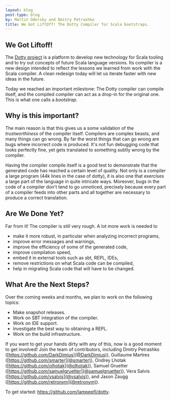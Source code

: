 ```yaml
---
layout: blog
post-type: blog
by: Martin Odersky and Dmitry Petrashko
title: We Got LiftOff! The Dotty Compiler for Scala bootstraps.
---
```


## We Got Liftoff!

The [Dotty project](https://github.com/lampepfl/dotty)
is a platform to develop new technology for Scala
tooling and to try out concepts of future Scala language versions.
Its compiler is a new design intended to reflect the
lessons we learned from work with the Scala compiler. A clean redesign
today will let us iterate faster with new ideas in the future.

Today we reached an important milestone: The Dotty compiler can
compile itself, and the compiled compiler can act as a drop-in for the
original one. This is what one calls a *bootstrap*.

## Why is this important?

The main reason is that this gives us a some validation of the
*trustworthiness* of the compiler itself. Compilers are complex beasts,
and many things can go wrong. By far the worst things that can go
wrong are bugs where incorrect code is produced. It's not fun debugging code that looks perfectly
fine, yet gets translated to something subtly wrong by the compiler.

Having the compiler compile itself is a good test to demonstrate that
the generated code has reached a certain level of quality. Not only is
a compiler a large program (44k lines in the case of dotty), it is
also one that exercises a large part of the language in quite
intricate ways. Moreover, bugs in the code of a compiler don't tend to
go unnoticed, precisely because every part of a compiler feeds into
other parts and all together are necessary to produce a correct
translation.

## Are We Done Yet?

Far from it! The compiler is still very rough. A lot more work is
needed to

 - make it more robust, in particular when analyzing incorrect programs,
 - improve error messages and warnings,
 - improve the efficiency of some of the generated code,
 - improve compilation speed,
 - embed it in external tools such as sbt, REPL, IDEs,
 - remove restrictions on what Scala code can be compiled,
 - help in migrating Scala code that will have to be changed.

## What Are the Next Steps?

Over the coming weeks and months, we plan to work on the following topics:

 - Make snapshot releases.
 - Work on SBT integration of the compiler.
 - Work on IDE support.
 - Investigate the best way to obtaining a REPL.
 - Work on the build infrastructure.

If you want to get your hands dirty with any of this, now is a good
moment to get involved! Join the team of contributors, including
Dmitry Petrashko ([https://github.com/DarkDimius](@DarkDimius)),
Guillaume Martres ([https://github.com/smarter](@smarter)),
Ondrey Lhotak ([https://github.com/olhotak](@olhotak)),
Samuel Gruetter ([https://github.com/samuelgruetter](@samuelgruetter)),
Vera Salvis ([https://github.com/vsalvis](@vsalvis)),
and Jason Zaugg ([https://github.com/retronym](@retronym)).

To get started: <https://github.com/lampepfl/dotty>.
